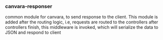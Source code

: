 ### canvara-responser

common module for canvara, to send response to the client.
This module is added after the routing logic, i.e, requests are routed to the controllers
after controllers finish, this middleware is invoked, which will serialize the data to JSON and respond to client
